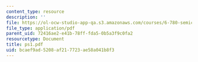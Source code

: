 ```yaml
---
content_type: resource
description: ''
file: https://ol-ocw-studio-app-qa.s3.amazonaws.com/courses/6-780-semiconductor-manufacturing-spring-2003/bcaef9ad5208af217723ae58a041b8f3_ps1.pdf
file_type: application/pdf
parent_uid: 72416ae2-e41b-78ff-fda5-0b5a3f9c0fa2
resourcetype: Document
title: ps1.pdf
uid: bcaef9ad-5208-af21-7723-ae58a041b8f3
---
```

